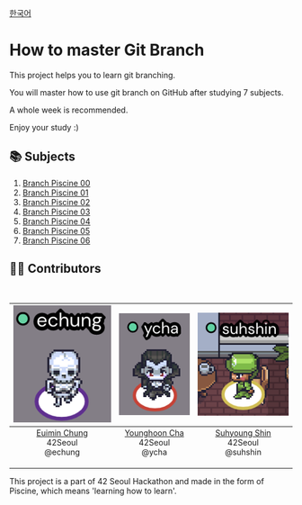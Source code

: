 [한국어](README.kr.md)
# How to master Git Branch

This project helps you to learn git branching.

You will master how to use git branch on GitHub after studying 7 subjects.

A whole week is recommended.

Enjoy your study :)

## 📚 Subjects
1. [Branch Piscine 00](./piscine00/README.md)
2. [Branch Piscine 01](./piscine01/README.md)
3. [Branch Piscine 02](./piscine02/README.md)
4. [Branch Piscine 03](./piscine03/README.md)
5. [Branch Piscine 04](./piscine04/README.md)
6. [Branch Piscine 05](./piscine05/README.md)
7. [Branch Piscine 06](./piscine06/README.md)

## 👨‍🏫 Contributors
<br/>

| ![](https://github.com/euiminnn/Learn-Git-Branch/blob/main/assets/echung.png?raw=true) | ![](./assets/ycha.png?raw=true) | ![](./assets/suhshin.png?raw=true) |
| :---: | :---: | :---: |
| [Euimin Chung](https://github.com/euiminnn)<br/>42Seoul<br/>@echung<br/>&nbsp; &nbsp; &nbsp; &nbsp; &nbsp; &nbsp; &nbsp; &nbsp; | [Younghoon Cha](https://github.com/Skyrich2000)<br/>42Seoul<br/>@ycha<br/>&nbsp; &nbsp; &nbsp; &nbsp; &nbsp; &nbsp; &nbsp; &nbsp; | [Suhyoung Shin](https://github.com/rkskekzzz)<br/>42Seoul<br/>@suhshin<br/>&nbsp; &nbsp; &nbsp; &nbsp; &nbsp; &nbsp; &nbsp; &nbsp; |


This project is a part of 42 Seoul Hackathon and made in the form of Piscine, which means 'learning how to learn'.
